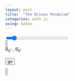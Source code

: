```yaml
---
layout: post
title:  "The Driven Pendulum"
categories: math js
using: katex
---
```


<div><input type="range" id="wRange" min="0" max="60" value="6.2" style="width:200px" step="0.2"/></div>
<canvas id="p" width="400" height="400" style="border-style: solid; border-color: #ccc; border-width: 4px"></canvas>
<div>θ<sub>0</sub>: <span id="theta0"></span>, θ&#x0307;<sub>0</sub>: <span id="thetadot0"></span></div>
<br/>
<button id="go">go</button>

<canvas id="a" width="400" height="400" style="border-style: solid; border-color: #ccc; border-width: 4px"></canvas>

<script src="/public/js/standard-map.bundle.min.js"></script>
<script>
  var amplitude = 0.1
  var omega = document.getElementById('wRange')
  var ic = new Array(2)
  var P = new s.DrivenPendulumMap(function() {
    return {a: amplitude, omega: +omega.value}
  })
  var aw = 1.3 // animation logical half-width
  var anim = document.getElementById('a')
  var actx = anim.getContext('2d')
  actx.scale(anim.width / (2*aw), -anim.height / (2*aw))
  actx.translate(aw, -aw)
  
  
  var N = new s.ExploreMap('p', P, [-Math.PI, Math.PI], [-10, 10])
  N.onExplore = function(x, y) {
    console.log("onExplore", x, y)
    document.getElementById('theta0').textContent = x.toFixed(3)
    document.getElementById('thetadot0').textContent = y.toFixed(3)
    ic[0] = x
    ic[1] = y
  }
  omega.addEventListener('change', function(e) {
    document.getElementById('p')
      .getContext('2d')
      .clearRect(-Math.PI, -10, 2*Math.PI, 20)
    console.log('value is now', e.target.value)
    
  })
  document.getElementById('go').addEventListener('click', function(c) {
    var dt = 1/60
    var T = 10
    var n = Math.ceil(T/dt)
    var A = new Array(n)
    var i = 0
    P.evolve(ic, T, dt, function(x, ys) {
      A[i++] = ys
    })
    actx.lineWidth=0.02
    i = 0
    var p0 = performance.now()
    var w = omega.value
    function bob(t) {
      return amplitude * Math.cos(w*t)
    }    
    function pt() {
      actx.clearRect(-aw, -aw, 2*aw, 2*aw)
      var theta = A[i][1]
      var y0 = bob(A[i][0])
      actx.beginPath()
      actx.fillStyle = '#000'
      actx.arc(0, y0, 0.05, 0, Math.PI*2)
      actx.fillStyle = '#f00'
      actx.arc(Math.sin(theta), y0 - Math.cos(theta), 0.1, 0, Math.PI*2)
      actx.fill()
      actx.fillStyle = '#000'
      actx.beginPath()
      actx.moveTo(0, y0)
      actx.lineTo(Math.sin(theta),y0 - Math.cos(theta))
      actx.stroke()
      
      i++
      if (i < n) {
        window.requestAnimationFrame(pt)
      } else {
        var et = (performance.now() - p0)/1e3
        console.log('animation done', (n/et).toFixed(2), 'fps')
      }
    }
    window.requestAnimationFrame(pt)
  }, false)
  
    
  //N.context.fillStyle = 'red'
  //N.context.fillRect(0,0,2,2);
</script>
